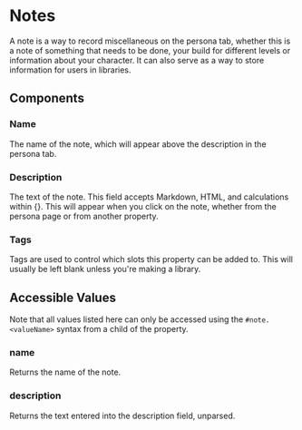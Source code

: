 # Notes

A note is a way to record miscellaneous on the persona tab, whether this is a note of something that needs to be done, your build for different levels or information about your character. It can also serve as a way to store information for users in libraries.

## Components

### Name

The name of the note, which will appear above the description in the persona tab.

### Description

The text of the note. This field accepts Markdown, HTML, and calculations within {}. This will appear when you click on the note, whether from the persona page or from another property.

### Tags

Tags are used to control which slots this property can be added to. This will usually be left blank unless you're making a library.

## Accessible Values

Note that all values listed here can only be accessed using the `#note.<valueName>` syntax from a child of the property.

### name

Returns the name of the note.

### description

Returns the text entered into the description field, unparsed.
